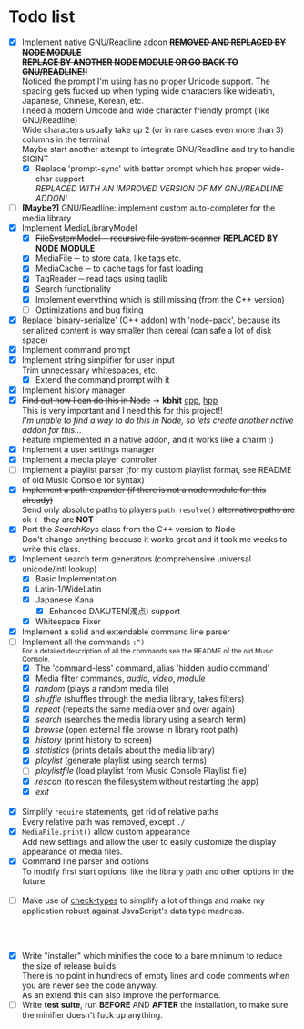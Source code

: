 # Todo list

 - [x] Implement native GNU/Readline addon ~~**REMOVED AND REPLACED BY NODE MODULE**~~ </br>
       ~~**REPLACE BY ANOTHER NODE MODULE OR GO BACK TO GNU/READLINE!!**~~ </br>
       Noticed the prompt I'm using has no proper Unicode support. The spacing gets fucked up when typing wide characters like widelatin, Japanese, Chinese, Korean, etc. </br>
       I need a modern Unicode and wide character friendly prompt (like GNU/Readline) </br>
       Wide characters usually take up 2 (or in rare cases even more than 3) columns in the terminal </br>
       Maybe start another attempt to integrate GNU/Readline and try to handle SIGINT
      - [x] Replace 'prompt-sync' with better prompt which has proper wide-char support </br>
            *REPLACED WITH AN IMPROVED VERSION OF MY GNU/READLINE ADDON!*
 - [ ] **[Maybe?]** GNU/Readline: implement custom auto-completer for the media library
 - [x] Implement MediaLibraryModel
      - [x] ~~FileSystemModel ─ recursive file system scanner~~ **REPLACED BY NODE MODULE**
      - [x] MediaFile ─ to store data, like tags etc.
      - [x] MediaCache ─ to cache tags for fast loading
      - [x] TagReader ─ read tags using taglib
      - [x] Search functionality
      - [x] Implement everything which is still missing (from the C++ version)
      - [ ] Optimizations and bug fixing
 - [x] Replace 'binary-serialize' (C++ addon) with 'node-pack', because its serialized content is way smaller than cereal (can safe a lot of disk space)
 - [x] Implement command prompt
 - [x] Implement string simplifier for user input </br>
       Trim unnecessary whitespaces, etc.
      - [x] Extend the command prompt with it
 - [x] Implement history manager
 - [x] ~~Find out how I can do this in Node~~ -> **kbhit** [cpp](https://github.com/GhettoGirl/MusicConsole/blob/master/Sys/kbhit.cpp), [hpp](https://github.com/GhettoGirl/MusicConsole/blob/master/Sys/kbhit.hpp) </br>
       This is very important and I need this for this project!! </br>
       *I'm unable to find a way to do this in Node, so lets create another native addon for this...* </br>
       Feature implemented in a native addon, and it works like a charm :)
 - [x] Implement a user settings manager
 - [x] Implement a media player controller
 - [ ] Implement a playlist parser (for my custom playlist format, see README of old Music Console for syntax)
 - [x] ~~Implement a path expander (if there is not a node module for this already)~~ </br>
       Send only absolute paths to players `path.resolve()` ~~alternative paths are ok~~ <- they are **NOT**
 - [x] Port the *SearchKeys* class from the C++ version to Node </br>
       Don't change anything because it works great and it took me weeks to write this class.
 - [x] Implement search term generators (comprehensive universal unicode/intl lookup)
      - [x] Basic Implementation
      - [x] Latin-1/WideLatin
      - [x] Japanese Kana
           - [x] Enhanced DAKUTEN(濁点) support
      - [x] Whitespace Fixer
 - [x] Implement a solid and extendable command line parser
 - [ ] Implement all the commands `:^)` </br>
       <sub>For a detailed description of all the commands see the README of the old Music Console.</sub>
      - [x] The 'command-less' command, alias 'hidden audio command'
      - [x] Media filter commands, *audio*, *video*, *module*
      - [x] *random* (plays a random media file)
      - [x] *shuffle* (shuffles through the media library, takes filters)
      - [x] *repeat* (repeats the same media over and over again)
      - [x] *search* (searches the media library using a search term)
      - [x] *browse* (open external file browse in library root path)
      - [x] *history* (print history to screen)
      - [x] *statistics* (prints details about the media library)
      - [x] *playlist* (generate playlist using search terms)
      - [ ] *playlistfile* (load playlist from Music Console Playlist file)
      - [x] *rescan* (to rescan the filesystem without restarting the app)
      - [x] *exit*
</br></br>
 - [x] Simplify `require` statements, get rid of relative paths </br>
       Every relative path was removed, except `./`
 - [x] `MediaFile.print()` allow custom appearance </br>
       Add new settings and allow the user to easily customize the display appearance of media files.
 - [x] Command line parser and options </br>
       To modify first start options, like the library path and other options in the future.
</br></br>
 - [ ] Make use of [check-types](https://www.npmjs.com/package/check-types) to simplify a lot of things and make my application robust against JavaScript's data type madness.

</br></br>

 - [x] Write "installer" which minifies the code to a bare minimum to reduce the size of release builds </br>
       There is no point in hundreds of empty lines and code comments when you are never see the code anyway. </br>
       As an extend this can also improve the performance.
 - [ ] Write **test suite**, run **BEFORE** AND **AFTER** the installation, to make sure the minifier doesn't fuck up anything.
